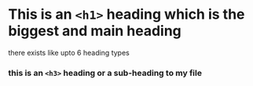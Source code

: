 # This is an `<h1>` heading which is the biggest and main heading

there exists like upto 6 heading types

### this is an `<h3>` heading or a sub-heading to my file
